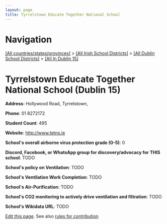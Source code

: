 ```yaml
---
layout: page
title: Tyrrelstown Educate Together National School
---
```

# Navigation

[[All countries/states/provinces]](../../../..) > [[All Irish School Districts]](../../..) > [[All Dublin School Districts]](../..) > [[All In Dublin 15]](..)

# Tyrrelstown Educate Together National School (Dublin 15)

**Address**: Hollywood Road, Tyrrelstown,

**Phone**: 01 8272172

**Student Count**: 495

**Website**: <http://www.tetns.ie>

**School's overall airborne virus protection grade (0-5)**: 0

**Discord, Facebook, or WhatsApp group for discovery/advocacy for THIS school**: TODO

**School's policy on Ventilation**: TODO

**School's Ventilation Work Completion**: TODO

**School's Air-Purification**: TODO

**School's CO2 monitoring to actively drive ventilation and filtration**: TODO

**School's Wikidata URL**: TODO


[Edit this page](https://github.com/ventilate-schools/Ireland/edit/main/./Dublin_15/Tyrrelstown_Educate_Together_National_School.md). See also [rules for contribution](../../../contribution-rules/)